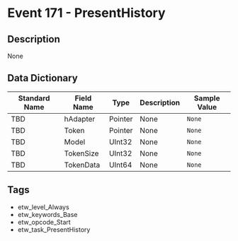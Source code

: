 # Event 171 - PresentHistory

## Description
None

## Data Dictionary
|Standard Name|Field Name|Type|Description|Sample Value|
|---|---|---|---|---|
|TBD|hAdapter|Pointer|None|`None`|
|TBD|Token|Pointer|None|`None`|
|TBD|Model|UInt32|None|`None`|
|TBD|TokenSize|UInt32|None|`None`|
|TBD|TokenData|UInt64|None|`None`|

## Tags
* etw_level_Always
* etw_keywords_Base
* etw_opcode_Start
* etw_task_PresentHistory